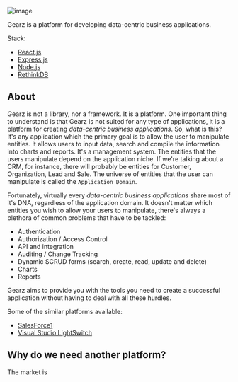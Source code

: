 ![image](https://github.com/gearz-lab/gearz/blob/master/assets/gearz.png)

Gearz is a platform for developing data-centric business applications.

Stack:

 - [React.js](https://facebook.github.io/react/)
 - [Express.js](http://expressjs.com/)
 - [Node.js](https://nodejs.org/)
 - [RethinkDB](http://rethinkdb.com/)
 
About
---

Gearz is not a library, nor a framework. It is a platform. One important thing to understand is that Gearz is not 
suited for any type of applications, it is a platform for creating *data-centric business applications*. So, what is this?
It's any application which the primary goal is to allow the user to manipulate entities. It allows users to input
data, search and compile the information into charts and reports. It's a management system. The entities that the users manipulate depend on the
application niche. If we're talking about a CRM, for instance, there will probably be entities for Customer, Organization, Lead and Sale.
The universe of entities that the user can manipulate is called the `Application Domain`.
  
Fortunately, virtually every *data-centric business applications* share most of it's DNA, 
regardless of the application domain. It doesn't matter which entities you wish to allow your users to manipulate, there's
always a plethora of common problems that have to be tackled:
 
 - Authentication
 - Authorization / Access Control
 - API and integration
 - Auditing / Change Tracking
 - Dynamic SCRUD forms (search, create, read, update and delete)
 - Charts
 - Reports
   
Gearz aims to provide you with the tools you need to create a successful application without having to deal with all these
hurdles.
 
Some of the similar platforms available:

 - [SalesForce1](https://developer.salesforce.com/platform/overview)
 - [Visual Studio LightSwitch](https://msdn.microsoft.com/en-us/library/lightswitch.aspx)
 
Why do we need another platform?
---

The market is 
 
